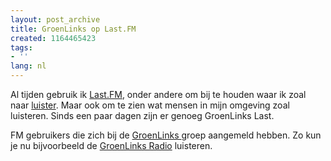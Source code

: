 ```yaml
---
layout: post_archive
title: GroenLinks op Last.FM
created: 1164465423
tags:
- ''
lang: nl
---
```

Al tijden gebruik ik [Last.](http://bler.webschuur.com/last_fm_player)[FM](http://bler.webschuur.com/last_fm_player), onder andere om bij te houden waar ik zoal naar [luister](http://bler.webschuur.com/aggregator/sources/8). Maar ook om te zien wat mensen in mijn omgeving zoal luisteren. Sinds een paar dagen zijn er genoeg GroenLinks Last.

FM gebruikers die zich bij de [GroenLinks ](http://www.last.fm/group/GroenLinks)groep aangemeld hebben. Zo kun je nu bijvoorbeeld de [GroenLinks Radio](lastfm://group/GroenLinks) luisteren.
